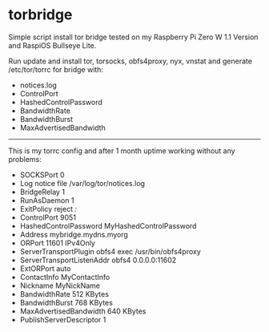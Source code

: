 # torbridge

Simple script install tor bridge tested on my Raspberry Pi Zero W 1.1 Version and RaspiOS Bullseye Lite.

Run update and install tor, torsocks, obfs4proxy, nyx, vnstat and generate /etc/tor/torrc for bridge with:
- notices.log
- ControlPort
- HashedControlPassword
- BandwidthRate
- BandwidthBurst
- MaxAdvertisedBandwidth

-----------------------------------------------------------------------------------------------------------

This is my torrc config and after 1 month uptime working without any problems:

- SOCKSPort 0
- Log notice file /var/log/tor/notices.log
- BridgeRelay 1
- RunAsDaemon 1
- ExitPolicy reject *:*
- ControlPort 9051
- HashedControlPassword MyHashedControlPassword
- Address mybridge.mydns.myorg
- ORPort 11601 IPv4Only
- ServerTransportPlugin obfs4 exec /usr/bin/obfs4proxy
- ServerTransportListenAddr obfs4 0.0.0.0:11602
- ExtORPort auto
- ContactInfo MyContactInfo
- Nickname MyNickName
- BandwidthRate 512 KBytes
- BandwidthBurst 768 KBytes
- MaxAdvertisedBandwidth 640 KBytes
- PublishServerDescriptor 1
